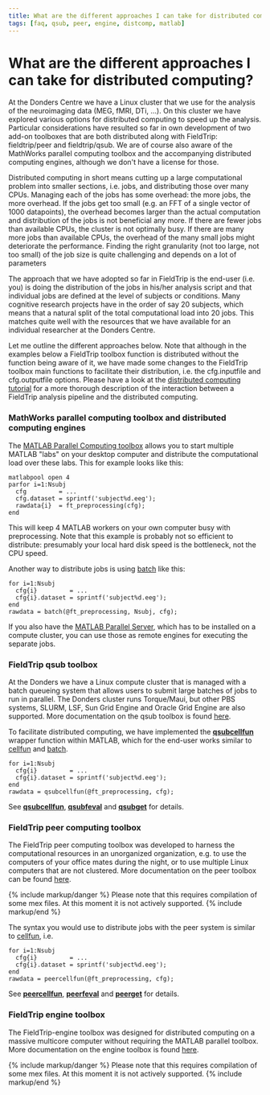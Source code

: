 ```yaml
---
title: What are the different approaches I can take for distributed computing?
tags: [faq, qsub, peer, engine, distcomp, matlab]
---
```


# What are the different approaches I can take for distributed computing?

At the Donders Centre we have a Linux cluster that we use for the analysis of the neuroimaging data (MEG, fMRI, DTi, ...). On this cluster we have explored various options for distributed computing to speed up the analysis. Particular considerations have resulted so far in own development of two add-on toolboxes that are both distributed along with FieldTrip: fieldtrip/peer and fieldtrip/qsub. We are of course also aware of the MathWorks parallel computing toolbox and the accompanying distributed computing engines, although we don't have a license for those.

Distributed computing in short means cutting up a large computational problem into smaller sections, i.e. jobs, and distributing those over many CPUs. Managing each of the jobs has some overhead: the more jobs, the more overhead. If the jobs get too small (e.g. an FFT of a single vector of 1000 datapoints), the overhead becomes larger than the actual computation and distribution of the jobs is not beneficial any more. If there are fewer jobs than available CPUs, the cluster is not optimally busy. If there are many more jobs than available CPUs, the overhead of the many small jobs might deteriorate the performance. Finding the right granularity (not too large, not too small) of the job size is quite challenging and depends on a lot of parameters

The approach that we have adopted so far in FieldTrip is the end-user (i.e. you) is doing the distribution of the jobs in his/her analysis script and that individual jobs are defined at the level of subjects or conditions. Many cognitive research projects have in the order of say 20 subjects, which means that a natural split of the total computational load into 20 jobs. This matches quite well with the resources that we have available for an individual researcher at the Donders Centre.

Let me outline the different approaches below. Note that although in the examples below a FieldTrip toolbox function is distributed without the function being aware of it, we have made some changes to the FieldTrip toolbox main functions to facilitate their distribution, i.e. the cfg.inputfile and cfg.outputfile options. Please have a look at the [distributed computing tutorial](/tutorial/distributedcomputing) for a more thorough description of the interaction between a FieldTrip analysis pipeline and the distributed computing.

### MathWorks parallel computing toolbox and distributed computing engines

The [MATLAB Parallel Computing toolbox](http://www.mathworks.nl/products/parallel-computing) allows you to start multiple MATLAB "labs" on your desktop computer and distribute the computational load over these labs. This for example looks like this:

    matlabpool open 4
    parfor i=1:Nsubj
      cfg         = ...
      cfg.dataset = sprintf('subject%d.eeg');
      rawdata{i}  = ft_preprocessing(cfg);
    end

This will keep 4 MATLAB workers on your own computer busy with preprocessing. Note that this example is probably not so efficient to distribute: presumably your local hard disk speed is the bottleneck, not the CPU speed.

Another way to distribute jobs is using [batch](https://www.mathworks.com/help/distcomp/batch.html) like this:

    for i=1:Nsubj
      cfg{i}         = ...
      cfg{i}.dataset = sprintf('subject%d.eeg');
    end
    rawdata = batch(@ft_preprocessing, Nsubj, cfg);

If you also have the [MATLAB Parallel Server](https://nl.mathworks.com/products/matlab-parallel-server.html), which has to be installed on a compute cluster, you can use those as remote engines for executing the separate jobs.

### FieldTrip qsub toolbox

At the Donders we have a Linux compute cluster that is managed with a batch queueing system that allows users to submit large batches of jobs to run in parallel. The Donders cluster runs Torque/Maui, but other PBS systems, SLURM, LSF, Sun Grid Engine and Oracle Grid Engine are also supported. More documentation on the qsub toolbox is found [here](/development/module/qsub).

To facilitate distributed computing, we have implemented the **[qsubcellfun](https://github.com/fieldtrip/fieldtrip/blob/release/qsubcellfun.m)** wrapper function within MATLAB, which for the end-user works similar to [cellfun](https://nl.mathworks.com/help/matlab/ref/cellfun.html) and [batch](https://nl.mathworks.com/help/parallel-computing/batch.html).

    for i=1:Nsubj
      cfg{i}         = ...
      cfg{i}.dataset = sprintf('subject%d.eeg');
    end
    rawdata = qsubcellfun(@ft_preprocessing, cfg);

See **[qsubcellfun](https://github.com/fieldtrip/fieldtrip/blob/release/qsubcellfun.m)**, **[qsubfeval](https://github.com/fieldtrip/fieldtrip/blob/release/qsubfeval.m)** and **[qsubget](https://github.com/fieldtrip/fieldtrip/blob/release/qsubget.m)** for details.

### FieldTrip peer computing toolbox

The FieldTrip peer computing toolbox was developed to harness the computational resources in an unorganized organization, e.g. to use the computers of your office mates during the night, or to use multiple Linux computers that are not clustered. More documentation on the peer toolbox can be found [here](/development/module/peer).

{% include markup/danger %}
Please note that this requires compilation of some mex files. At this moment it is not actively supported.
{% include markup/end %}

The syntax you would use to distribute jobs with the peer system is similar to [cellfun](https://nl.mathworks.com/help/matlab/ref/cellfun.html), i.e.

    for i=1:Nsubj
      cfg{i}         = ...
      cfg{i}.dataset = sprintf('subject%d.eeg');
    end
    rawdata = peercellfun(@ft_preprocessing, cfg);

See **[peercellfun](https://github.com/fieldtrip/fieldtrip/blob/release/peercellfun.m)**, **[peerfeval](https://github.com/fieldtrip/fieldtrip/blob/release/peerfeval.m)** and **[peerget](https://github.com/fieldtrip/fieldtrip/blob/release/peerget.m)** for details.

### FieldTrip engine toolbox

The FieldTrip-engine toolbox was designed for distributed computing on a massive multicore computer without requiring the MATLAB parallel toolbox. More documentation on the engine toolbox is found [here](/development/module/engine).

{% include markup/danger %}
Please note that this requires compilation of some mex files. At this moment it is not actively supported.
{% include markup/end %}

